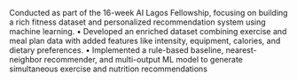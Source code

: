 Conducted as part of the 16-week AI Lagos Fellowship, focusing on building a rich fitness dataset and
personalized recommendation system using machine learning.
• Developed an enriched dataset combining exercise and meal plan data with added features like intensity,
equipment, calories, and dietary preferences.
• Implemented a rule-based baseline, nearest-neighbor recommender, and multi-output ML model to generate
simultaneous exercise and nutrition recommendations

